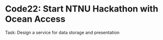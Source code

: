 # Code22: Start NTNU Hackathon with Ocean Access

Task: Design a service for data storage and presentation


